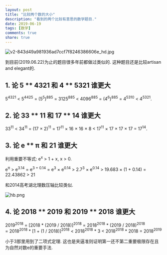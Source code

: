 ```yaml
---
layout: post
title: "比较两个数的大小"
description: "看到的两个比较有意思的数学题目."
date: 2019-06-19
tags: [数学]
comments: true
share: true
---
```



![v2-843d49a981936ad7ccf7f8246386606e_hd.jpg](https://i.loli.net/2019/06/22/5d0d975b3162048742.jpg)



到目前(2019.06.22)为止的题目很多年前都做过类似的. 这种题目还是比较artisan and elegant的.


## 1. 论 5 ** 4321 和 4 ** 5321 谁更大

5<sup>4321</sup> < 5<sup>4425</sup> = (5<sup>5</sup>)<sup>885</sup> = 3125<sup>885</sup> < 4096<sup>885</sup> = (4<sup>6</sup>)<sup>885</sup> = 4<sup>5310</sup> < 4<sup>5321</sup>.


## 2. 论 33 ** 11 和 17 ** 14 谁更大

33<sup>11</sup> < 34<sup>11</sup> = (17 × 2)<sup>11</sup> = 17<sup>11</sup> × 16 × 16 × 8 < 17<sup>11</sup> × 17 × 17 × 17 = 17<sup>14</sup>.


## 3. 论 e ** π 和 21 谁更大

利用重要不等式: e<sup>x</sup> > 1 + x, x > 0.

e<sup>π</sup> > e<sup>3.14</sup> = e<sup>3 + 0.14</sup> = e<sup>3</sup> × e<sup>0.14</sup> > 2.7<sup>3</sup> × e<sup>0.14</sup> > 19.683 × (1 + 0.14) = 22.43862 > 21


和2014高考湖北理数压轴比较类似.

![hb.png](https://i.loli.net/2019/06/22/5d0da4725253631596.png)

## 4. 论 2018 ** 2019 和 2019 ** 2018 谁更大

2019<sup>2018</sup> = [2018 * (2019 / 2018)]<sup>2018</sup> = 2018<sup>2018</sup> * (2019 / 2018)<sup>2018</sup> <br/>= 2018<sup>2018</sup> * [1 + (1 / 2018)]<sup>2018</sup> < 2018<sup>2018</sup> * 3 < 2018<sup>2018</sup> * 2018 = 2018<sup>2019</sup>

小于3那里用到了二项式定理. 这也是夹逼准则证明第一还不第二重要极限存在且为自然对数e的重要手法.